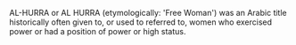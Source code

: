 AL-HURRA or AL HURRA (etymologically: 'Free Woman') was an Arabic title historically often given to, or used to referred to, women who exercised power or had a position of power or high status.
